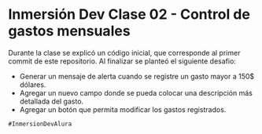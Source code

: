 # Inmersión Dev Clase 02 - Control de gastos mensuales
Durante la clase se explicó un código inicial, que corresponde al primer commit de este repositorio. Al finalizar se planteó el siguiente desafio:
- Generar un mensaje de alerta cuando se registre un gasto mayor a 150$ dólares.
- Agregar un nuevo campo donde se pueda colocar una descripción más detallada del gasto.
- Agregar un botón que permita modificar los gastos registrados.

`#InmersionDevAlura`